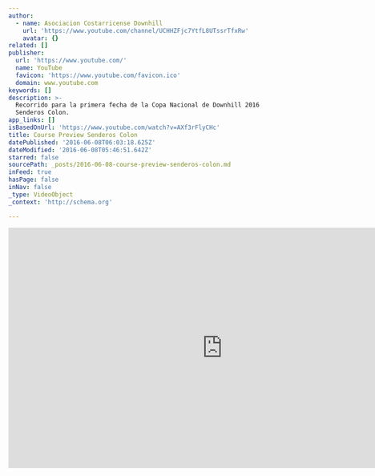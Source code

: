 ```yaml
---
author:
  - name: Asociacion Costarricense Downhill
    url: 'https://www.youtube.com/channel/UCHHZFjc7YtfL8UTssrTfxRw'
    avatar: {}
related: []
publisher:
  url: 'https://www.youtube.com/'
  name: YouTube
  favicon: 'https://www.youtube.com/favicon.ico'
  domain: www.youtube.com
keywords: []
description: >-
  Recorrido para la primera fecha de la Copa Nacional de Downhill 2016 en
  Senderos Colon.
app_links: []
isBasedOnUrl: 'https://www.youtube.com/watch?v=AXf3rFlyCHc'
title: Course Preview Senderos Colon
datePublished: '2016-06-08T06:03:18.625Z'
dateModified: '2016-06-08T05:46:51.642Z'
starred: false
sourcePath: _posts/2016-06-08-course-preview-senderos-colon.md
inFeed: true
hasPage: false
inNav: false
_type: VideoObject
_context: 'http://schema.org'

---
```

<iframe src="https://cdn.embedly.com/widgets/media.html?src=https%3A%2F%2Fwww.youtube.com%2Fembed%2FAXf3rFlyCHc%3Ffeature%3Doembed&amp;url=http%3A%2F%2Fwww.youtube.com%2Fwatch%3Fv%3DAXf3rFlyCHc&amp;image=https%3A%2F%2Fi.ytimg.com%2Fvi%2FAXf3rFlyCHc%2Fhqdefault.jpg&amp;key=b7d04c9b404c499eba89ee7072e1c4f7&amp;type=text%2Fhtml&amp;schema=youtube" width="854" height="480" scrolling="no" frameborder="0" allowfullscreen="" style=""></iframe>